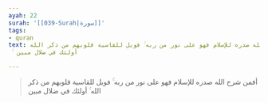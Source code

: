 ```yaml
---
ayah: 22
surah: '[[039-Surah|سورة]]'
tags:
- quran
text: أفمن شرح الله صدره للإسلام فهو على نور من ربه ۚ فويل للقاسية قلوبهم من ذكر الله
  ۚ أولئك في ضلال مبين

---
```

> أفمن شرح الله صدره للإسلام فهو على نور من ربه ۚ فويل للقاسية قلوبهم من ذكر الله ۚ أولئك في ضلال مبين
